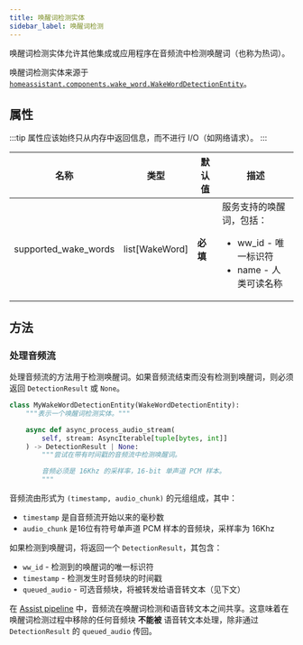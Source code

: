 ```yaml
---
title: 唤醒词检测实体
sidebar_label: 唤醒词检测
---
```


唤醒词检测实体允许其他集成或应用程序在音频流中检测唤醒词（也称为热词）。

唤醒词检测实体来源于 [`homeassistant.components.wake_word.WakeWordDetectionEntity`](https://github.com/home-assistant/core/blob/dev/homeassistant/components/wake_word/__init__.py)。

## 属性

:::tip
属性应该始终只从内存中返回信息，而不进行 I/O（如网络请求）。
:::

| 名称                   | 类型               | 默认值        | 描述                                                                                                                  |
|------------------------|-------------------|---------------|----------------------------------------------------------------------------------------------------------------------|
| supported_wake_words   | list[WakeWord]    | **必填**      | 服务支持的唤醒词，包括：<ul><li>ww_id - 唯一标识符</li><li>name - 人类可读名称</li></ul> |

## 方法

### 处理音频流

处理音频流的方法用于检测唤醒词。如果音频流结束而没有检测到唤醒词，则必须返回 `DetectionResult` 或 `None`。

```python
class MyWakeWordDetectionEntity(WakeWordDetectionEntity):
    """表示一个唤醒词检测实体。"""

    async def async_process_audio_stream(
        self, stream: AsyncIterable[tuple[bytes, int]]
    ) -> DetectionResult | None:
        """尝试在带有时间戳的音频流中检测唤醒词。

        音频必须是 16Khz 的采样率，16-bit 单声道 PCM 样本。
        """
```

音频流由形式为 `(timestamp, audio_chunk)` 的元组组成，其中：

- `timestamp` 是自音频流开始以来的毫秒数
- `audio_chunk` 是16位有符号单声道 PCM 样本的音频块，采样率为 16Khz

如果检测到唤醒词，将返回一个 `DetectionResult`，其包含：

- `ww_id` - 检测到的唤醒词的唯一标识符
- `timestamp` - 检测发生时音频块的时间戳
- `queued_audio` - 可选音频块，将被转发给语音转文本（见下文）

在 [Assist pipeline](/docs/voice/pipelines) 中，音频流在唤醒词检测和语音转文本之间共享。这意味着在唤醒词检测过程中移除的任何音频块 **不能被** 语音转文本处理，除非通过 `DetectionResult` 的 `queued_audio` 传回。